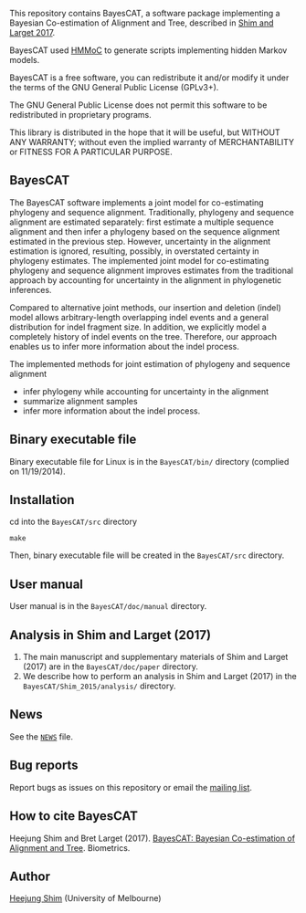 
This repository contains BayesCAT, a software package implementing a Bayesian Co-estimation of Alignment and Tree, described in [Shim and Larget 2017](https://pubmed.ncbi.nlm.nih.gov/28099991/).

BayesCAT used [HMMoC](http://bioinformatics.oxfordjournals.org/lookup/doi/10.1093/bioinformatics/btm350) to generate scripts implementing hidden Markov models. 

BayesCAT is a free software, you can redistribute it and/or modify it under
the terms of the GNU General Public License (GPLv3+).

The GNU General Public License does not permit this software to be
redistributed in proprietary programs.

This library is distributed in the hope that it will be useful, but
WITHOUT ANY WARRANTY; without even the implied warranty of
MERCHANTABILITY or FITNESS FOR A PARTICULAR PURPOSE.

## BayesCAT

The BayesCAT software implements a joint model for co-estimating phylogeny and sequence alignment. Traditionally, phylogeny and sequence alignment are estimated separately: first estimate a multiple sequence alignment and then infer a phylogeny based on the sequence alignment estimated in the previous step. However, uncertainty in the alignment estimation is ignored, resulting, possibly, in overstated certainty in phylogeny estimates. The implemented joint model for co-estimating phylogeny and sequence alignment improves estimates from the traditional approach by accounting for uncertainty in the alignment in phylogenetic inferences. 

Compared to alternative joint methods, our insertion and deletion (indel) model allows arbitrary-length overlapping indel events and a general distribution for indel fragment size. In addition, we explicitly model a completely history of indel events on the tree. Therefore, our approach enables us to infer more information about the indel process.

The implemented methods for joint estimation of phylogeny and sequence alignment  
+ infer phylogeny while accounting for uncertainty in the alignment
+ summarize alignment samples
+ infer more information about the indel process.

## Binary executable file

Binary executable file for Linux is in the `BayesCAT/bin/` directory (complied on 11/19/2014).

## Installation

cd into the `BayesCAT/src` directory

    make

Then, binary executable file will be created in the `BayesCAT/src` directory.

## User manual 

User manual is in the `BayesCAT/doc/manual` directory.

## Analysis in Shim and Larget (2017)

1. The main manuscript and supplementary materials of Shim and Larget (2017) are in the `BayesCAT/doc/paper` directory.
2. We describe how to perform an analysis in Shim and Larget (2017) in the `BayesCAT/Shim_2015/analysis/` directory.

## News

See the [`NEWS`](https://github.com/heejungshim/BayesCAT/blob/master/NEWS) file.

## Bug reports

Report bugs as issues on this repository or email the [mailing list](https://groups.google.com/forum/?hl=en#!forum/bayescatusers).

## How to cite BayesCAT

Heejung Shim and Bret Larget (2017). [BayesCAT: Bayesian Co-estimation of Alignment and Tree](https://pubmed.ncbi.nlm.nih.gov/28099991/). Biometrics.

## Author

[Heejung Shim](https://github.com/heejungshim) (University of Melbourne)


